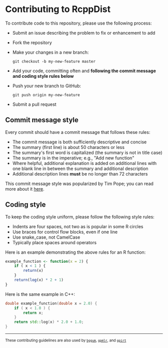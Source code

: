# Contributing to RcppDist

To contribute code to this repository, please use the following process:
  - Submit an issue describing the problem to fix or enhancement to add
  - Fork the repository
  - Make your changes in a new branch:
  
      ```
      git checkout -b my-new-feature master
      ```
      
  - Add your code, committing often and **following the commit message and
    coding style rules below**
  - Push your new branch to GitHub:
  
      ```
      git push origin my-new-feature
      ```
      
  - Submit a pull request

## Commit message style

Every commit should have a commit message that follows these rules:

  - The commit message is both sufficiently descriptive and concise
  - The summary (first line) is about 50 characters or less
  - The summary's first word is capitalized (the summary is not in title case)
  - The summary is in the imperative; e.g., "Add new function"
  - Where helpful, additional explanation is added on additional lines
    with one blank line in between the summary and additional description
  - Additional description lines **must** be no longer than 72 characters
    
This commit message style was popularized by Tim Pope; you can read more
about it [here](https://tbaggery.com/2008/04/19/a-note-about-git-commit-messages.html).

## Coding style

To keep the coding style uniform, please follow the following style rules:

  - Indents are four spaces, not two as is popular in some R circles
  - Use braces for control flow blocks, even if one line
  - Use snake_case, not CamelCase
  - Typically place spaces around operators

Here is an example demonstrating the above rules for an R function:

```r
example_function <- function(x = 2) {
    if ( x < 1 ) {
        return(x)
    }
    return(log(x) * 2 + 1)
}
```

Here is the same example in C++:

```cpp
double example_function(double x = 2.0) {
    if ( x < 1.0 ) {
        return x;
    }
    return std::log(x) * 2.0 + 1.0;
}
```

-----
<sub>These contributing guidelines are also used by [`bggum`](https://github.com/duckmayr/bggum), [`gpmlr`](https://github.com/duckmayr/gpmlr), and [`gpirt`](https://github.com/duckmayr/gpirt)</sub>


